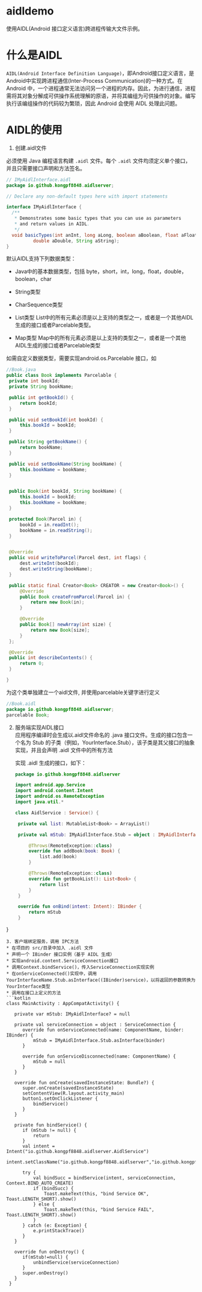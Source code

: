 # aidldemo
使用AIDL(Android 接口定义语言)跨进程传输大文件示例。

# 什么是AIDL

```AIDL(Android Interface Definition Language)```，即Android接口定义语言，是Android中实现跨进程通信(Inter-Process Communication)的一种方式。在 Android 中，一个进程通常无法访问另一个进程的内存。因此，为进行通信，进程需将其对象分解成可供操作系统理解的原语，并将其编组为可供操作的对象。编写执行该编组操作的代码较为繁琐，因此 Android 会使用 AIDL 处理此问题。

# AIDL的使用

1. 创建.aidl文件

  必须使用 Java 编程语言构建 `.aidl` 文件。每个 `.aidl` 文件均须定义单个接口，并且只需要接口声明和方法签名。
  ```java
  // IMyAidlInterface.aidl
  package io.github.kongpf8848.aidlserver;

  // Declare any non-default types here with import statements

  interface IMyAidlInterface {
    /**
     * Demonstrates some basic types that you can use as parameters
     * and return values in AIDL.
     */
    void basicTypes(int anInt, long aLong, boolean aBoolean, float aFloat,
            double aDouble, String aString);
  }
  ```

  默认AIDL支持下列数据类型：

  * Java中的基本数据类型，包括 byte，short，int，long，float，double，boolean，char

  * String类型
  
  * CharSequence类型
  
  * List类型 
    List中的所有元素必须是以上支持的类型之一，或者是一个其他AIDL生成的接口或者Parcelable类型。
	
  * Map类型
    Map中的所有元素必须是以上支持的类型之一，或者是一个其他AIDL生成的接口或者Parcelable类型

   如需自定义数据类型，需要实现android.os.Parcelable 接口，如 
   ```java
   //Book.java
   public class Book implements Parcelable {
    private int bookId;
    private String bookName;

    public int getBookId() {
        return bookId;
    }

    public void setBookId(int bookId) {
        this.bookId = bookId;
    }

    public String getBookName() {
        return bookName;
    }

    public void setBookName(String bookName) {
        this.bookName = bookName;
    }


    public Book(int bookId, String bookName) {
        this.bookId = bookId;
        this.bookName = bookName;
    }

    protected Book(Parcel in) {
        bookId = in.readInt();
        bookName = in.readString();
    }


    @Override
    public void writeToParcel(Parcel dest, int flags) {
        dest.writeInt(bookId);
        dest.writeString(bookName);
    }

    public static final Creator<Book> CREATOR = new Creator<Book>() {
        @Override
        public Book createFromParcel(Parcel in) {
            return new Book(in);
        }

        @Override
        public Book[] newArray(int size) {
            return new Book[size];
        }
    };

    @Override
    public int describeContents() {
        return 0;
    }

   }
   ```
   为这个类单独建立一个aidl文件, 并使用parcelable关键字进行定义
   ```java
   //Book.aidl
   package io.github.kongpf8848.aidlserver;
   parcelable Book;
   ```
   
2. 服务端实现AIDL接口  
   应用程序编译时会生成以.aidl文件命名的 .java 接口文件。生成的接口包含一个名为 Stub 的子类（例如，YourInterface.Stub），该子类是其父接口的抽象实现，并且会声明 .aidl 文件中的所有方法

   实现 .aidl 生成的接口，如下：

   ```kotlin
   package io.github.kongpf8848.aidlserver

   import android.app.Service
   import android.content.Intent
   import android.os.RemoteException
   import java.util.*

   class AidlService : Service() {

    private val list: MutableList<Book> = ArrayList()

    private val mStub: IMyAidlInterface.Stub = object : IMyAidlInterface.Stub() {

        @Throws(RemoteException::class)
        override fun addBook(book: Book) {
            list.add(book)
        }

        @Throws(RemoteException::class)
        override fun getBookList(): List<Book> {
            return list
        }
    }

    override fun onBind(intent: Intent): IBinder {
        return mStub
    }

  }
  ```
3. 客户端绑定服务，调用 IPC方法
  * 在项目的 src/目录中加入 .aidl 文件
  * 声明一个 IBinder 接口实例（基于 AIDL 生成）
  * 实现android.content.ServiceConnection接口
  * 调用Context.bindService()，传入ServiceConnection实现实例
  * 在onServiceConnected()实现中，调用 YourInterfaceName.Stub.asInterface((IBinder)service)，以将返回的参数转换为 YourInterface类型 
  * 调用在接口上定义的方法
  ```kotlin
  class MainActivity : AppCompatActivity() {

     private var mStub: IMyAidlInterface? = null

     private val serviceConnection = object : ServiceConnection {
        override fun onServiceConnected(name: ComponentName, binder: IBinder) {
            mStub = IMyAidlInterface.Stub.asInterface(binder)
        }

        override fun onServiceDisconnected(name: ComponentName) {
            mStub = null
        }
     }

     override fun onCreate(savedInstanceState: Bundle?) {
        super.onCreate(savedInstanceState)
        setContentView(R.layout.activity_main)
        button1.setOnClickListener {
            bindService()
        }
     }

     private fun bindService() {
        if (mStub != null) {
            return
        }
        val intent = Intent("io.github.kongpf8848.aidlserver.AidlService")
        intent.setClassName("io.github.kongpf8848.aidlserver","io.github.kongpf8848.aidlserver.AidlService")

        try {
            val bindSucc = bindService(intent, serviceConnection, Context.BIND_AUTO_CREATE)
            if (bindSucc) {
                Toast.makeText(this, "bind Service OK", Toast.LENGTH_SHORT).show()
            } else {
                Toast.makeText(this, "bind Service FAIL", Toast.LENGTH_SHORT).show()
            }
        } catch (e: Exception) {
            e.printStackTrace()
        }
     }

     override fun onDestroy() {
        if(mStub!=null) {
            unbindService(serviceConnection)
        }
        super.onDestroy()
     }
   }
  ```